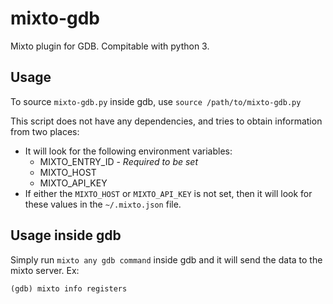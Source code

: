 # mixto-gdb

Mixto plugin for GDB. Compitable with python 3. 

## Usage
To source `mixto-gdb.py` inside gdb, use `source /path/to/mixto-gdb.py`

This script does not have any dependencies, and tries to obtain information from two places:

- It will look for the following environment variables:
  - MIXTO_ENTRY_ID - *Required to be set*
  - MIXTO_HOST
  - MIXTO_API_KEY
- If either the `MIXTO_HOST` or `MIXTO_API_KEY` is not set, then it will look for these values in the `~/.mixto.json` file.

## Usage inside gdb
Simply run `mixto any gdb command` inside gdb and it will send the data to the mixto server. Ex:
```
(gdb) mixto info registers
```